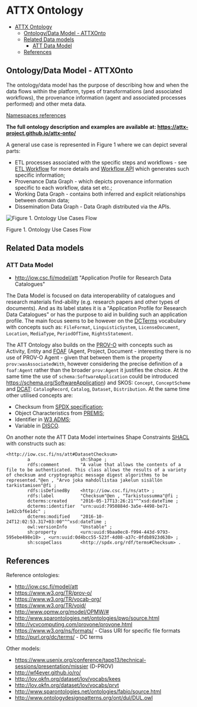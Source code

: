 # ATTX Ontology

<!-- TOC START min:1 max:3 link:true update:true -->
- [ATTX Ontology](#attx-ontology)
  - [Ontology/Data Model - ATTXOnto](#ontologydata-model---attxonto)
  - [Related Data models](#related-data-models)
    - [ATT Data Model](#att-data-model)
  - [References](#references)

<!-- TOC END -->

## Ontology/Data Model - ATTXOnto

The ontology/data model has the purpose of describing how and when the data flows within the platform, types of transformations (and associated workflows), the provenance information (agent and associated processes performed) and other meta data.

[Namespaces references](Namespaces.md)

**The full ontology description and examples are available at: https://attx-project.github.io/attx-onto/**

A general use case is represented in Figure 1 where we can depict several parts:
* ETL processes associated with the specific steps and workflows - see [ETL Workflow](ETL-Artifacts.md) for more details and [Workflow API](WF-API.md) which generates such specific information;
* Provenance Data Graph - which depicts provenance information specific to each workflow, data set etc.;
* Working Data Graph - contains both inferred and explicit relationships between domain data;
* Dissemination Data Graph - Data Graph distributed via the APIs.

![Figure 1. Ontology Use Cases Flow](https://rawgit.com/ATTX-project/ATTX-project.github.io/master/images/ontology_usecase.svg)

Figure 1. Ontology Use Cases Flow

## Related Data models

### ATT Data Model

* http://iow.csc.fi/model/att "Application Profile for Research Data Catalogues"

The Data Model is focused on data interoperability of catalogues and research materials find-ability (e.g. research papers and other types of documents). And as its label states it is a "Application Profile for Research Data Catalogues" or has the purpose to aid in building such an application profile.
The main focus seems to be however on the [DCTerms](http://dublincore.org/documents/dcmi-terms/#H2) vocabulary with concepts such as: `FileFormat`, `LinguisticSystem`, `LicenseDocument`, `Location`, `MediaType`, `PeriodOfTime`, `RightsStatement`.

The ATT Ontology also builds on the [PROV-O](https://www.w3.org/TR/prov-o/) with concepts such as Activity, Entity and [FOAF](http://xmlns.com/foaf/spec/) (Agent, Project, Document - interesting there is no use of PROV-O Agent - given that between them is the property `prov:wasAssociatedWith`, however considering the precise definition of a `foaf:Agent` rather than the broader `prov:Agent` it justifies the choice. At the same time the use of `schema:SoftwareApplication` could be introduced https://schema.org/SoftwareApplication) and SKOS: `Concept`, `ConceptScheme` and [DCAT](https://www.w3.org/TR/vocab-dcat/): `CatalogRecord`, `Catalog`, `Dataset`, `Distribution`. At the same time other utilised concepts are:
* Checksum from [SPDX specification](https://spdx.org/rdf/terms/);
* Object Characteristics from [PREMIS](http://id.loc.gov/ontologies/premis.html#ObjectCharasteristics);
* Identifier in [W3 ADMS](https://www.w3.org/TR/vocab-adms/);
* Variable in [DISCO](http://rdf-vocabulary.ddialliance.org/discovery.html#RepresentedVariable).

On another note the ATT Data Model intertwines Shape Constraints [SHACL](https://www.w3.org/ns/shacl#) with constructs such as:

```{turtle}
<http://iow.csc.fi/ns/att#DatasetChecksum>
        a                   sh:Shape ;
        rdfs:comment        "A value that allows the contents of a file to be authenticated. This class allows the results of a variety of checksum and cryptographic message digest algorithms to be represented."@en , "Arvo joka mahdollistaa jakelun sisällön tarkistamisen"@fi ;
        rdfs:isDefinedBy    <http://iow.csc.fi/ns/att> ;
        rdfs:label          "Checksum"@en , "Tarkistussumma"@fi ;
        dcterms:created     "2016-05-17T13:26:21"^^xsd:dateTime ;
        dcterms:identifier  "urn:uuid:7950884d-3a5e-4498-be71-1e82cbf6e1dc" ;
        dcterms:modified    "2016-10-24T12:02:53.317+03:00"^^xsd:dateTime ;
        owl:versionInfo     "Unstable" ;
        sh:property         <urn:uuid:9baa0ec8-f994-443d-9793-595ebe498e18> , <urn:uuid:0d4bcc55-523f-4d08-a37c-0fdb8923d630> ;
        sh:scopeClass       <http://spdx.org/rdf/terms#Checksum> .
```

## References

Reference ontologies:
* http://iow.csc.fi/model/att
* https://www.w3.org/TR/prov-o/
* https://www.w3.org/TR/vocab-org/
* https://www.w3.org/TR/void/
* http://www.opmw.org/model/OPMW/#
* http://www.sparontologies.net/ontologies/pwo/source.html
* http://vcvcomputing.com/provone/provone.html
* https://www.w3.org/ns/formats/ - Class URI for specific file formats
* http://purl.org/dc/terms/ - DC terms

Other models:
* https://www.usenix.org/conference/tapp13/technical-sessions/presentation/missier (D-PROV)
* http://wf4ever.github.io/ro/
* http://lov.okfn.org/dataset/lov/vocabs/kees
* http://lov.okfn.org/dataset/lov/vocabs/prvt
* http://www.sparontologies.net/ontologies/fabio/source.html
* http://www.ontologydesignpatterns.org/ont/dul/DUL.owl
